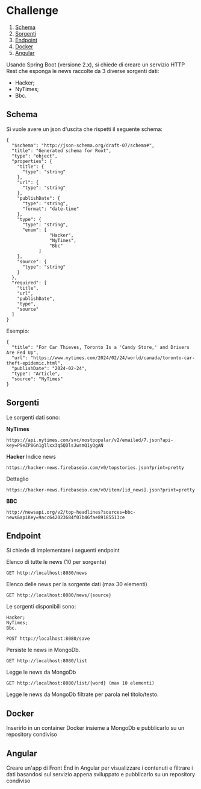 # Challenge

1. [Schema](#schema)
2. [Sorgenti](#sorgenti)
3. [Endpoint](#endpoint)
4. [Docker](#docker)
5. [Angular](#angular)

Usando Spring Boot (versione 2.x), si chiede di creare un servizio HTTP Rest che esponga le news raccolte da 3 diverse
sorgenti dati:

- Hacker;
- NyTimes;
- Bbc.

## Schema

Si vuole avere un json d'uscita che rispetti il seguente schema:

```
{
  "$schema": "http://json-schema.org/draft-07/schema#",
  "title": "Generated schema for Root",
  "type": "object",
  "properties": {
    "title": {
      "type": "string"
    },
    "url": {
      "type": "string"
    },
    "publishDate": {
      "type": "string",
      "format": "date-time"
    },
    "type": {
      "type": "string",
      "enum": [
				"Hacker",
				"NyTimes",
				"Bbc"
			]
    },
    "source": {
      "type": "string"
    }
  },
  "required": [
    "title",
    "url",
    "publishDate",
    "type",
    "source"
  ]
}
```

Esempio:

```
{
  "title": "For Car Thieves, Toronto Is a 'Candy Store,' and Drivers Are Fed Up",
  "url": "https://www.nytimes.com/2024/02/24/world/canada/toronto-car-theft-epidemic.html",
  "publishDate": "2024-02-24",
  "type": "Article",
  "source": "NyTimes"
}
```

## Sorgenti

Le sorgenti dati sono:

**NyTimes**

```
https://api.nytimes.com/svc/mostpopular/v2/emailed/7.json?api-key=P9eZP8Gn1gllxx3q5QDlsJwsmQ1yQgAN 
```

**Hacker**
Indice news

```
https://hacker-news.firebaseio.com/v0/topstories.json?print=pretty
```

Dettaglio

```
https://hacker-news.firebaseio.com/v0/item/[id_news].json?print=pretty
```

**BBC**

```
http://newsapi.org/v2/top-headlines?sources=bbc-news&apiKey=9acc642023684f07b46fae89185513ce
```

## Endpoint

Si chiede di implementare i seguenti endpoint

Elenco di tutte le news (10 per sorgente)

```
GET http://localhost:8080/news
```

Elenco delle news per la sorgente dati (max 30 elementi)

```
GET http://localhost:8080/news/{source}
```

Le sorgenti disponibili sono:

    Hacker;
    NyTimes;
    Bbc.

```
POST http://localhost:8080/save
```

Persiste le news in MongoDb.

```
GET http://localhost:8080/list
```

Legge le news da MongoDb

```
GET http://localhost:8080/list/{word} (max 10 elementi)
```

Legge le news da MongoDb filtrate per parola nel titolo/testo.

## Docker

Inserirlo in un container Docker insieme a MongoDb e pubblicarlo su un repository condiviso

## Angular

Creare un'app di Front End in Angular per visualizzare i contenuti e filtrare i dati basandosi sul servizio appena
sviluppato e pubblicarlo su un repository condiviso
